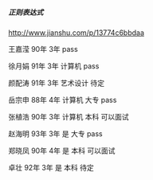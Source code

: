 ##### 正则表达式

http://www.jianshu.com/p/13774c6bbdaa

王嘉滢 90年 3年 pass


徐月娟 91年 3年 计算机 pass

颜配涛 91年 3年 艺术设计  待定

岳宗申 88年 4年 计算机 大专 pass

张植浩 90年 3年 计算机  本科 可以面试

赵海明 93年 3年 是 大专  pass

郑晓凤 90年 4年 是 本科 可以面试

卓壮 92年 3年 是 本科 待定

 

